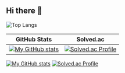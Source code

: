 ## Hi there 👋


![Top Langs](https://github-readme-stats.vercel.app/api/top-langs/?username=0l70&layout=compact&theme=tokyonight&langs_count=8)


|GitHub Stats|Solved.ac|
|:---:|:---:|
|[![My GitHub stats](https://github-readme-stats.vercel.app/api?username=Jongpil0911)](https://github.com/0l70)|[![Solved.ac Profile](http://mazassumnida.wtf/api/v2/generate_badge?boj=jongpil0911@naver.com)](https://solved.ac/jongpil0911@naver.com)|

[![My GitHub stats](https://github-readme-stats.vercel.app/api?username=Jongpil0911)](https://github.com/Jongpil0911)
[![Solved.ac Profile](http://mazassumnida.wtf/api/v2/generate_badge?boj=jongpil0911@naver.com)](https://solved.ac/jongpil0911@naver.com)
<!--
**Jongpil0911/Jongpil0911** is a ✨ _special_ ✨ repository because its `README.md` (this file) appears on your GitHub profile.

Here are some ideas to get you started:

- 🔭 I’m currently working on ...
- 🌱 I’m currently learning ...
- 👯 I’m looking to collaborate on ...
- 🤔 I’m looking for help with ...
- 💬 Ask me about ...
- 📫 How to reach me: ...
- 😄 Pronouns: ...
- ⚡ Fun fact: ...
-->
